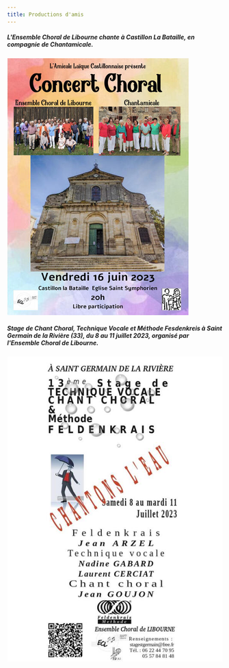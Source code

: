 ```yaml
---
title: Productions d'amis
---
```

##### L'Ensemble Choral de Libourne chante à Castillon La Bataille, en compagnie de Chantamicale.

![Ecl à Castillon](https://github.com/ensembleapertura/test-website-repo-3796/blob/main/images/affiche-16juin-Castillon.jpg?raw=true)

##### Stage de Chant Choral, Technique Vocale et Méthode Fesdenkreis à Saint Germain de la Rivière (33), du 8 au 11 juillet 2023, organisé par l'Ensemble Choral de Libourne.

![Stage ECL, 8 au 11 juillet 2023](https://github.com/ensembleapertura/test-website-repo-3796/blob/main/images/web_Stage-2023-leau-affichette-page001.jpg?raw=true)